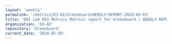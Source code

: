 ```yaml
---
layout: 'weekly'
permalink: '/metrics/D3-AI/GreenGuard/WEEKLY-REPORT-2020-05-03'
title: 'DAI Lab OSS Metrics Metrics report for GreenGuard | WEEKLY-REPORT-2020-05-03'
organization: 'D3-AI'
repository: 'GreenGuard'
current_date: '2020-05-03'
---
```

